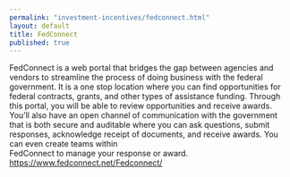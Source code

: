 ```yaml
---
permalink: "investment-incentives/fedconnect.html"
layout: default
title: FedConnect
published: true
---
```


<P>FedConnect is a web portal that bridges the gap between agencies and vendors to streamline the process of doing business with the federal government. It is a one stop location where you can find opportunities for federal contracts, grants, and other types of assistance funding.&nbsp;Through this portal, you will be able to review opportunities and receive awards. You’ll also have an open channel of communication with the government that is both secure and auditable where you can ask questions, submit responses, acknowledge receipt of documents, and receive awards. You can even create teams within<BR />FedConnect to manage your response or award. <A href="https://www.fedconnect.net/Fedconnect/">https://www.fedconnect.net/Fedconnect/</a></p>